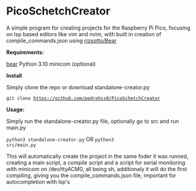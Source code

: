 # PicoSchetchCreator

A simple program for creating projects for the Raspberry Pi Pico, focusing on lsp based editors like vim and nvim, with built in creation of compile_commands.json using [rizsotto/Bear](https://github.com/rizsotto/Bear)

**Requirements:**

[bear](https://github.com/rizsotto/Bear)
Python 3.10
minicom (optional)

**Install**

Simply clone the repo or download standalone-creator.py

<code>git clone https://github.com/pedrohcs8/PicoSchetchCreator</code>

**Usage:**

Simply run the standalone-creator.py file, optionally go to src and run main.py

<code>python3 standalone-creator.py</code>
OR
<code>python3 src/main.py</code>

This will automatically create the project in the same foder it was runned, creating a main script, a compile script and a script for serial monitoring with minicom on /dev/ttyACM0, all being sh, additionaly it will do the first compiling, giving you the compile_commands.json file, important for autocompletion with lsp's
